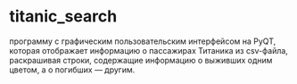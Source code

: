 # titanic_search
программу с графическим пользовательским интерфейсом на PyQT, которая отображает информацию о пассажирах Титаника из csv-файла, раскрашивая строки, содержащие информацию о выживших одним цветом, а о погибших — другим.
